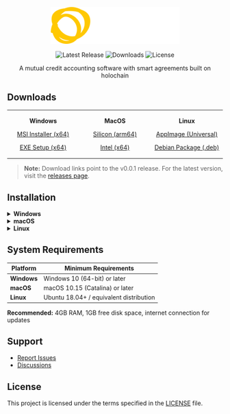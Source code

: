 <div align="center">

<img src="src-tauri/icons/circulo-logo.svg" alt="Circulo" width="300">

![Latest Release](https://img.shields.io/github/v/release/unytco/circulo?style=flat-square&color=blue)
![Downloads](https://img.shields.io/github/downloads/unytco/circulo/total?style=flat-square&color=green)
![License](https://img.shields.io/github/license/unytco/circulo?style=flat-square)

A mutual credit accounting software with smart agreements built on holochain

</div>

## Downloads

<table>
<tr>
<td width="25%" align="center">

**Windows**

[MSI Installer (x64)](https://github.com/unytco/circulo/releases/download/v0.0.1/Circulo_0.0.1_x64_en-US.msi)

[EXE Setup (x64)](https://github.com/unytco/circulo/releases/download/v0.0.1/Circulo_0.0.1_x64-setup.exe)

</td>
<td width="25%" align="center">

**MacOS**

[Silicon (arm64)](https://github.com/unytco/circulo/releases/download/v0.0.1/Circulo_0.0.1_aarch64.dmg)

[Intel (x64)](https://github.com/unytco/circulo/releases/download/v0.0.1/Circulo_0.0.1_x64.dmg)

</td>
<td width="25%" align="center">

**Linux**

[AppImage (Universal)](https://github.com/unytco/circulo/releases/download/v0.0.1/Circulo_0.0.1_amd64.AppImage)

[Debian Package (.deb)](https://github.com/unytco/circulo/releases/download/v0.0.1/Circulo_0.0.1_amd64.deb)

</td>
<!-- <td width="25%" align="center">

**Android**

[<img src="https://img.shields.io/badge/-Download-green?style=flat-square&logoColor=white" height="35">](https://github.com/unytco/circulo/releases/download/v0.0.1/app-universal-release.apk)

Android Universal APK • [AAB Bundle](https://github.com/unytco/circulo/releases/download/v0.0.1/app-universal-release.aab)

</td> -->
</tr>
</table>

> **Note:** Download links point to the v0.0.1 release. For the latest version, visit the [releases page](https://github.com/unytco/circulo/releases).

## Installation

<details>
<summary><strong>Windows</strong></summary>

1. Download the `.msi` installer
2. Run the installer and follow the setup wizard
3. Launch Circulo from the Start menu

</details>

<details>
<summary><strong>macOS</strong></summary>

1. Download the `.dmg` file
2. Open the DMG and drag Circulo to your Applications folder
3. Launch from Applications (you may need to allow the app in System Preferences > Security)

</details>

<details>
<summary><strong>Linux</strong></summary>

**AppImage (Recommended)**

1. Download the `.AppImage` file
2. Make it executable: `chmod +x circulo_0.1.0_amd64.AppImage`
3. Run: `./circulo_0.1.0_amd64.AppImage`

**Debian/Ubuntu**

1. Download the `.deb` package
2. Install: `sudo dpkg -i circulo_0.1.0_amd64.deb`
3. Run: `circulo`

</details>

<!-- <details>
<summary><strong>Android</strong></summary>

1. Download the appropriate APK for your device architecture
2. Enable "Install from unknown sources" in your device settings
3. Install the APK file
4. Launch Circulo from your app drawer

</details> -->

## System Requirements

| Platform    | Minimum Requirements                    |
| ----------- | --------------------------------------- |
| **Windows** | Windows 10 (64-bit) or later            |
| **macOS**   | macOS 10.15 (Catalina) or later         |
| **Linux**   | Ubuntu 18.04+ / equivalent distribution |

 <!--        | **Android**                             | Android 7.0 (API level 24) or later | -->

**Recommended:** 4GB RAM, 1GB free disk space, internet connection for updates

## Support

- [Report Issues](https://github.com/unytco/circulo/issues)
- [Discussions](https://link-to-telegram)

## License

This project is licensed under the terms specified in the [LICENSE](LICENSE) file.
